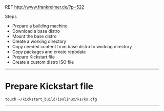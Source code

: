 REF http://www.frankreimer.de/?p=522

Steps

* Prepare a building machine
* Download a base distro
* Mount the base distro
* Create a working directory
* Copy needed content from base distro to working directory
* Copy packages and create repodata
* Prepare Kickstart file
* Create a custom distro ISO file

---

# Prepare Kickstart file

```
touch ~/kickstart_build/isolinux/ks/ks.cfg
```

---

